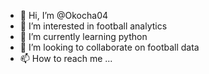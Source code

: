 - 👋 Hi, I’m @Okocha04
- 👀 I’m interested in football analytics
- 🌱 I’m currently learning python
- 💞️ I’m looking to collaborate on football data
- 📫 How to reach me ...

<!---
Okocha04/Okocha04 is a ✨ special ✨ repository because its `README.md` (this file) appears on your GitHub profile.
You can click the Preview link to take a look at your changes.
--->
